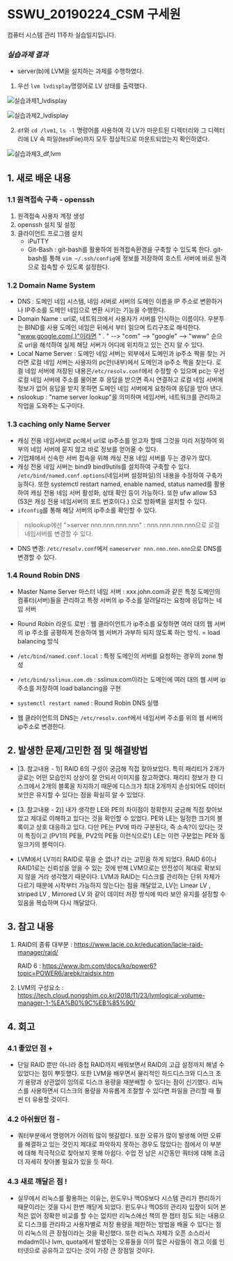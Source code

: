 # SSWU_20190224_CSM 구세원 

컴퓨터 시스템 관리 11주차 실습일지입니다.

### *실습과제 결과*

- server(b)에 LVM을 설치하는 과제를 수행하였다. 

1) 우선 `lvm lvdisplay`명령어로 LV 상태를 출력했다. 

![실습과제1_lvdisplay](https://user-images.githubusercontent.com/65717358/114351706-efcc8800-9ba5-11eb-9afd-96ec6c7394f1.PNG)

![실습과제2_lvdisplay](https://user-images.githubusercontent.com/65717358/114352054-5baef080-9ba6-11eb-9489-0754e5582efc.PNG)


2) `df`와 `cd /lvm1`, `ls -l` 명령어를 사용하여 각 LV가 마운트된 디렉터리와 그 디렉터리에 LV 속 파일(testFile)까지 모두 정상적으로 마운트되었는지 확인하였다. 

![실습과제3_df,lvm](https://user-images.githubusercontent.com/65717358/114352120-71bcb100-9ba6-11eb-8aab-b314ba530fa0.PNG)

 
 
## 1. 새로 배운 내용

### 1.1 원격접속 구축 - openssh 
  
  1) 원격접속 사용자 계정 생성
  2) openssh 설치 및 설정 
  3) 클라이언트 프로그램 설치
     - iPuTTY
     - Git-Bash 
        : git-bash를 활용하여 원격접속환경을 구축할 수 있도록 한다. 
          git-bash를 통해 `vim ~/.ssh/config`에 정보를 저장하여 호스트 서버에 바로 원격으로 접속할 수 있도록 설정한다. 

### 1.2 Domain Name System 
- DNS : 도메인 네임 시스템, 네임 서버로 서버의 도메인 이름을 IP 주소로 변환하거나 IP주소를 도메인 네임으로 변환 시키는 기능을 수행한다. 
- Domain Name : url로, 네트워크에서 사용자가 서버를 인식하는 이름이다. 우분투는 BIND를 사용 
                도메인 네임은 뒤에서 부터 읽으며 트리구조로 해석한다. "www.google.com(.)"이라면 " . " --> "com" --> "google" --> "www" 순으로 url을 해석하여 실제 해당 서버가 어디에 위치하고 있는 건지 알 수 있다.  
- Local Name Server : 도메인 네임 서버는 외부에서 도메인과 ip주소 짝을 찾는 거라면 로컬 네임 서버는 사용자의 pc안(내부)에서 도메인과 ip주소 짝을 찾는다. 로컬 네임 서버에 저장된 내용은`/etc/resolv.conf`에서 수정할 수 있으며 pc는 우선 로컬 네임 서버에 주소를 물어본 후 응답을 받으면 즉시 연결하고 로컬 네임 서버에 정보가 없어 응답을 받지 못하면 도메인 네임 서버에게 요청하여 응답을 받아 낸다. 
- nslookup : "name server lookup"을 의미하며 네임서버, 네트워크를 관리하고 작업을 도와주는 도구이다. 


 ### 1.3 caching only Name Server 
- 캐싱 전용 네임서버로 pc에서 url로 ip주소를 얻고자 할때 그것을 미리 저장하여 외부의 네임 서버에 묻지 않고 바로 정보를 얻어올 수 있다. 
- 기업체에서 신속한 서버 접속을 위해 캐싱 전용 네임 서버를 두는 경우가 많다. 
- 캐싱 전용 네임 서버는 bind9 bind9utils를 설치하여 구축할 수 있다. `/etc/bind/named.conf.options`(네임서버 설정파일)의 내용을 수정하여 구축가능하다. 또한 systemctl restart named, enable named, status named를 활용하여 캐싱 전용 네임 서버 활성화, 상태 확인 등이 가능하다. 또한 ufw allow 53 (53은 캐싱 전용 네임서버의 포트 번호이다.) 으로 방화벽을 설치할 수 있다.
- `ifconfig`를 통해 해당 서버의 ip주소를 확인할 수 있다. 
> nslookup에선 
> ">server nnn.nnn.nnn.nnn" : nnn.nnn.nnn.nnn으로 로컬 네임서버를 변경할 수 있다.    
- DNS 변경: `/etc/resolv.conf`에서 `nameserver nnn.nnn.nnn.nnn`으로 DNS를 변경할 수 있다. 

### 1.4 Round Robin DNS 
- Master Name Server 마스터 네임 서버 : xxx.john.com과 같은 특정 도메인의 컴퓨터(서버)들을 관리하고 특정 서버의 ip 주소를 알려달라는 요청에 응답하는 네임 서버
- Round Robin 라운드 로빈 : 웹 클라이언트가 ip주소를 요청하면 여러 대의 웹 서버의 ip 주소를 공평하게 전송하여 웹 서버가 과부하 되지 않도록 하는 방식. = load balancing 방식 

- `/etc/bind/named.conf.local` : 특정 도메인의 서버를 요청하는 경우의 zone 형성
- `/etc/bind/sslinux.com.db` : sslinux.com이라는 도메인에 여러 대의 웹 서버 ip주소를 저장하여 load balancing을 구현
- `systemctl restart named` : Round Robin DNS 실행 
- 웹 클라이언트의 DNS는 `/etc/resolv.conf`에서 네임서버 주소를 위의 웹 서버의 ip주소로 변경한다. 


## 2. 발생한 문제/고민한 점 및 해결방법

- [3. 참고내용 - 1)] RAID 6의 구성이 궁금해 직접 찾아보았다. 특히 패리티가 2개가 글로는 어떤 모습인지 상상이 잘 안되서 이미지를 참고하였다. 패리티 정보가 한 디스크에서 2개의 블록을 차지하기 때문에 디스크가 최대 2개까지 손상되어도 데이터 보안은 유지할 수 있다는 점을 확실히 알 수 있었다. 

- [3. 참고내용 - 2)] 내가 생각한 LE와 PE의 차이점이 정확한지 궁금해 직접 찾아보았고 제대로 이해하고 있다는 것을 확인할 수 있었다. PE와 LE는 일정한 크기의 블록이고 상호 대응하고 있다. 다만 PE는 PV에 따라 구분된다, 즉 소속?이 있다는 것이 특징이고 (PV1의 PE들, PV2의 PE들 이런식으로!) LE는 이런 구분없는 PE와 동일크기의 블럭이다.  

- LVM에서 LV끼리 RAID로 묶을 순 없나? 라는 고민을 하게 되었다. RAID 6이나 RAID1로는 신뢰성을 얻을 수 있는 것에 반해 LVM으로는 안전성이 제대로 확보되지 않을 거라 생각했기 때문이다. LVM과 RAID는 디스크를 관리하는 단위 자체가 다르기 때문에 시작부터 가능하지 않는다는 점을 깨달았고, LV는  Linear LV , striped LV , Mirrored LV 와 같이 데이터 저장 방식에 따라 보안 유지를 설정할 수 있음을 복습하며 다시 깨달았다. 



## 3. 참고 내용

1) RAID의 종류 대부분 : https://www.lacie.co.kr/education/lacie-raid-manager/raid/ 
   
   RAID 6 : https://www.ibm.com/docs/ko/power6?topic=POWER6/arebk/raidsix.htm	

2) LVM의 구성요소 : https://tech.cloud.nongshim.co.kr/2018/11/23/lvmlogical-volume-manager-1-%EA%B0%9C%EB%85%90/ 


## 4. 회고    
    
### 4.1 좋았던 점 +
	
- 단일 RAID 뿐만 아니라 중첩 RAID까지 배워보면서 RAID의 고급 설정까지 해낼 수 있었다는 점이 뿌듯했다. 또한 LVM을 배우면서 물리적인 하드디스크와 디스크 초기 용량과 상관없이 임의로 디스크 용량을 재분배할 수 있다는 점이 신기했다. 리눅스를 사용하면서 디스크의 용량을 자유롭게 조절할 수 있다면 파일을 관리할 때 훨씬 더 유용할 것이다. 

### 4.2 아쉬웠던 점 -
	
- 쿼터부분에서 명령어가 어려워 많이 헷갈렸다. 또한 오류가 많이 발생해 어떤 오류를 해결하고 있는 것인지 제대로 파악하지 못하는 경우도 많았다는 점에서 이 부분에 대해 적극적으로 찾아보지 못해 아쉽다. 수업 전 남은 시간동안 쿼터에 대해 조금 더 자세히 찾아볼 필요가 있을 듯 하다. 
  
### 4.3 새로 깨달은 점 !

- 실무에서 리눅스를 활용하는 이유는, 윈도우나 맥OS보다 시스템 관리가 편리하기 때문이라는 것을 다시 한번 깨닫게 되었다. 윈도우나 맥OS의 관리자 입장이 되어 본 적은 없어 정확한 비교를 할 수는 없지만 리눅스에선 책의 한 챕터 정도 되는 내용으로 디스크를 관리하고 사용자별로 저장 용량을 제한하는 방법을 배울 수 있다는 점이 리눅스의 큰 장점이라는 것을 확신했다. 또한 리눅스 자체가 오픈 소스라서 mdadm이나 lvm, quota에서 발생하는 오류들을 이미 많은 사람들이 겪고 이를 인터넷으로 공유하고 있다는 것이 가장 큰 장점일 것이다. 
